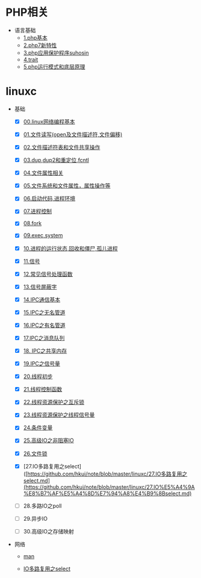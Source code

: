 # PHP相关

+ 语言基础
    + [1.php基本](https://github.com/hkui/note/blob/master/php/php_base.md)
    + [2.php7新特性](https://github.com/hkui/note/blob/master/php/php7%E6%96%B0%E7%89%B9%E6%80%A7.md)
    + [3.php应用保护程序suhosin](https://github.com/hkui/note/blob/master/php/php-suhosin.md)
    + [4.trait](https://github.com/hkui/note/blob/master/php/trait.md)
    + [5.php运行模式和底层原理](https://github.com/hkui/note/blob/master/php/php%E8%BF%90%E8%A1%8C%E6%A8%A1%E5%BC%8F%E5%92%8C%E5%BA%95%E5%B1%82%E5%8E%9F%E7%90%86.md)
# linuxc
+ 基础
   - [x] [00.linux网络编程基本](https://github.com/hkui/note/blob/master/linuxc/00.linux%E7%BD%91%E7%BB%9C%E7%BC%96%E7%A8%8B%E5%9F%BA%E6%9C%AC.md)

   - [x] [01.文件读写(open及文件描述符,文件偏移)](https://github.com/hkui/note/blob/master/linuxc/01.%E6%96%87%E4%BB%B6%E8%AF%BB%E5%86%99(open%E5%8F%8A%E6%96%87%E4%BB%B6%E6%8F%8F%E8%BF%B0%E7%AC%A6%2C%E6%96%87%E4%BB%B6%E5%81%8F%E7%A7%BB).md)

   - [x] [02.文件描述符表和文件共享操作](https://github.com/hkui/note/blob/master/linuxc/02.%E6%96%87%E4%BB%B6%E6%8F%8F%E8%BF%B0%E7%AC%A6%E8%A1%A8%E5%92%8C%E6%96%87%E4%BB%B6%E5%85%B1%E4%BA%AB%E6%93%8D%E4%BD%9C.md)

   - [x] [03.dup,dup2和重定位,fcntl](https://github.com/hkui/note/blob/master/linuxc/03.dup%2Cdup2%E5%92%8C%E9%87%8D%E5%AE%9A%E4%BD%8D%2Cfcntl.md)

   - [x] [04.文件属性相关](https://github.com/hkui/note/blob/master/linuxc/04.%E6%96%87%E4%BB%B6%E5%B1%9E%E6%80%A7%E7%9B%B8%E5%85%B3.md)

   - [x] [05.文件系统和文件属性，属性操作等](https://github.com/hkui/note/blob/master/linuxc/05.%E6%96%87%E4%BB%B6%E7%B3%BB%E7%BB%9F%E5%92%8C%E6%96%87%E4%BB%B6%E5%B1%9E%E6%80%A7%EF%BC%8C%E5%B1%9E%E6%80%A7%E6%93%8D%E4%BD%9C%E7%AD%89.md)

   - [x] [06.启动代码,进程环境](https://github.com/hkui/note/blob/master/linuxc/06.%E5%90%AF%E5%8A%A8%E4%BB%A3%E7%A0%81%2C%E8%BF%9B%E7%A8%8B%E7%8E%AF%E5%A2%83.md)

   - [x] [07.进程控制](https://github.com/hkui/note/blob/master/linuxc/07.%E8%BF%9B%E7%A8%8B%E6%8E%A7%E5%88%B6(pid%3D0%2C1%2C2%E8%BF%9B%E7%A8%8B%E7%9A%84%E5%8A%9F%E8%83%BD).md)

   - [x] [08.fork](https://github.com/hkui/note/blob/master/linuxc/08.fork.md)

   - [x] [09.exec,system](https://github.com/hkui/note/blob/master/linuxc/09.exec%2Csystem.md)

   - [x] [10.进程的运行状态,回收和僵尸,孤儿进程](https://github.com/hkui/note/blob/master/linuxc/10.%E8%BF%9B%E7%A8%8B%E7%9A%84%E8%BF%90%E8%A1%8C%E7%8A%B6%E6%80%81%2C%E5%9B%9E%E6%94%B6%E5%92%8C%E5%83%B5%E5%B0%B8%2C%E5%AD%A4%E5%84%BF%E8%BF%9B%E7%A8%8B.md)

   - [x] [11.信号](https://github.com/hkui/note/blob/master/linuxc/11.%E4%BF%A1%E5%8F%B7.md)

   - [x] [12.常见信号处理函数](https://github.com/hkui/note/blob/master/linuxc/12.%E5%B8%B8%E8%A7%81%E4%BF%A1%E5%8F%B7%E5%A4%84%E7%90%86%E5%87%BD%E6%95%B0.md)

   - [x] [13.信号屏蔽字](https://github.com/hkui/note/blob/master/linuxc/13.%E4%BF%A1%E5%8F%B7%E5%B1%8F%E8%94%BD%E5%AD%97.md)

    - [x] [14.IPC通信基本](https://github.com/hkui/note/blob/master/linuxc/14.IPC%E9%80%9A%E4%BF%A1%E5%9F%BA%E6%9C%AC.md)

    - [x] [15.IPC之无名管道](https://github.com/hkui/note/blob/master/linuxc/15.IPC%E4%B9%8B%E6%97%A0%E5%90%8D%E7%AE%A1%E9%81%93.md)

    - [x] [16.IPC之有名管道](https://github.com/hkui/note/blob/master/linuxc/16.IPC%E4%B9%8B%E6%9C%89%E5%90%8D%E7%AE%A1%E9%81%93.md)

    - [x] [17.IPC之消息队列](https://github.com/hkui/note/blob/master/linuxc/17.IPC%E4%B9%8B%E6%B6%88%E6%81%AF%E9%98%9F%E5%88%97.md)

    - [x] [18. IPC之共享内存](https://github.com/hkui/note/blob/master/linuxc/18.%20IPC%E4%B9%8B%E5%85%B1%E4%BA%AB%E5%86%85%E5%AD%98.md)

    - [x] [19.IPC之信号量](https://github.com/hkui/note/blob/master/linuxc/19.IPC%E4%B9%8B%E4%BF%A1%E5%8F%B7%E9%87%8F.md)

    - [x] [20.线程初步](<https://github.com/hkui/note/blob/master/linuxc/20.%E7%BA%BF%E7%A8%8B%E5%88%9D%E6%AD%A5.md>)

    - [x] [21.线程控制函数](https://github.com/hkui/note/blob/master/linuxc/21.%E7%BA%BF%E7%A8%8B%E6%8E%A7%E5%88%B6%E5%87%BD%E6%95%B0.md)

    - [x] [22.线程资源保护之互斥锁](<https://github.com/hkui/note/blob/master/linuxc/22.%E7%BA%BF%E7%A8%8B%E7%9A%84%E8%B5%84%E6%BA%90%E4%BF%9D%E6%8A%A4.md>)

    - [x] [23.线程资源保护之线程信号量](https://github.com/hkui/note/blob/master/linuxc/23.%E7%BA%BF%E7%A8%8B%E8%B5%84%E6%BA%90%E4%BF%9D%E6%8A%A4%E4%B9%8B%E7%BA%BF%E7%A8%8B%E4%BF%A1%E5%8F%B7%E9%87%8F.md)

    - [x] [24.条件变量](<https://github.com/hkui/note/blob/master/linuxc/24.%E6%9D%A1%E4%BB%B6%E5%8F%98%E9%87%8F.md>)

    - [x] [25.高级IO之非阻塞IO](<https://github.com/hkui/note/blob/master/linuxc/25.%E9%AB%98%E7%BA%A7IO%E4%B9%8B%E9%9D%9E%E9%98%BB%E5%A1%9EIO.md>)

    - [x] [26.文件锁](<https://github.com/hkui/note/blob/master/linuxc/26.%E6%96%87%E4%BB%B6%E9%94%81.md>)

    - [x] [27.IO多路复用之select]([https://github.com/hkui/note/blob/master/linuxc/27.IO多路复用之select.md](https://github.com/hkui/note/blob/master/linuxc/27.IO%E5%A4%9A%E8%B7%AF%E5%A4%8D%E7%94%A8%E4%B9%8Bselect.md)

    - [ ] 28.多路IO之poll

    - [ ] 29.异步IO

    - [ ] 30.高级IO之存储映射

      

      

+ 网络
    + [man](https://github.com/hkui/note/blob/master/linuxc/00.linux%E7%BD%91%E7%BB%9C%E7%BC%96%E7%A8%8B%E5%9F%BA%E6%9C%AC.md)

    + [IO多路复用之select](https://github.com/hkui/note/blob/master/linuxc/io%E5%A4%9A%E8%B7%AF%E5%A4%8D%E7%94%A8%E4%B9%8Bselect.md)

    

